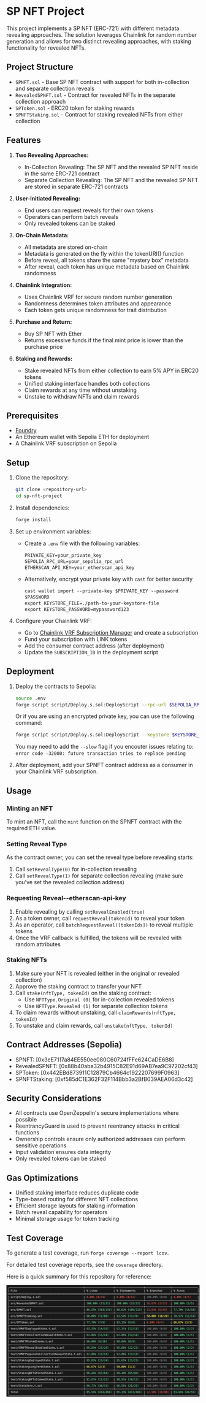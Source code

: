 # SP NFT Project

This project implements a SP NFT (ERC-721) with different metadata revealing approaches. The solution leverages Chainlink for random number generation and allows for two distinct revealing approaches, with staking functionality for revealed NFTs.

## Project Structure

- `SPNFT.sol` - Base SP NFT contract with support for both in-collection and separate collection reveals
- `RevealedSPNFT.sol` - Contract for revealed NFTs in the separate collection approach
- `SPToken.sol` - ERC20 token for staking rewards
- `SPNFTStaking.sol` - Contract for staking revealed NFTs from either collection

## Features

1. **Two Revealing Approaches:**
   - In-Collection Revealing: The SP NFT and the revealed SP NFT reside in the same ERC-721 contract
   - Separate Collection Revealing: The SP NFT and the revealed SP NFT are stored in separate ERC-721 contracts

2. **User-Initiated Revealing:**
   - End users can request reveals for their own tokens
   - Operators can perform batch reveals
   - Only revealed tokens can be staked

3. **On-Chain Metadata:**
   - All metadata are stored on-chain
   - Metadata is generated on the fly within the tokenURI() function
   - Before reveal, all tokens share the same "mystery box" metadata
   - After reveal, each token has unique metadata based on Chainlink randomness

4. **Chainlink Integration:**
   - Uses Chainlink VRF for secure random number generation
   - Randomness determines token attributes and appearance
   - Each token gets unique randomness for trait distribution

5. **Purchase and Return:**
   - Buy SP NFT with Ether
   - Returns excessive funds if the final mint price is lower than the purchase price

6. **Staking and Rewards:**
   - Stake revealed NFTs from either collection to earn 5% APY in ERC20 tokens
   - Unified staking interface handles both collections
   - Claim rewards at any time without unstaking
   - Unstake to withdraw NFTs and claim rewards

## Prerequisites

- [Foundry](https://book.getfoundry.sh/getting-started/installation)
- An Ethereum wallet with Sepolia ETH for deployment
- A Chainlink VRF subscription on Sepolia

## Setup
 
1. Clone the repository:
   ```bash
   git clone <repository-url>
   cd sp-nft-project
   ```

2. Install dependencies:
   ```bash
   forge install
   ```

3. Set up environment variables:
   - Create a `.env` file with the following variables:
     ```
     PRIVATE_KEY=your_private_key
     SEPOLIA_RPC_URL=your_sepolia_rpc_url
     ETHERSCAN_API_KEY=your_etherscan_api_key
     ```

   - Alternatively, encrypt your private key with `cast` for better security 
     ```
     cast wallet import --private-key $PRIVATE_KEY --password $PASSWORD 
     export KEYSTORE_FILE=./path-to-your-keystore-file
     export KEYSTORE_PASSWORD=mypassword123
     ```

4. Configure your Chainlink VRF:
   - Go to [Chainlink VRF Subscription Manager](https://vrf.chain.link/) and create a subscription
   - Fund your subscription with LINK tokens
   - Add the consumer contract address (after deployment)
   - Update the `SUBSCRIPTION_ID` in the deployment script

## Deployment

1. Deploy the contracts to Sepolia:
   ```bash
   source .env
   forge script script/Deploy.s.sol:DeployScript --rpc-url $SEPOLIA_RPC_URL --broadcast --verify
   ```

   Or if you are using an encrypted private key, you can use the following command:
   ```bash
   forge script script/Deploy.s.sol:DeployScript --keystore $KEYSTORE_FILE --password $KEYSTORE_PASSWORD --rpc-url $SEPOLIA_RPC_URL --etherscan-api-key $ETHERSCAN_API_KEY --broadcast --verify
   ```

   You may need to add the `--slow` flag if you encouter issues relating to: `error code -32000: future transaction tries to replace pending`

2. After deployment, add your SPNFT contract address as a consumer in your Chainlink VRF subscription.


## Usage

### Minting an NFT

To mint an NFT, call the `mint` function on the SPNFT contract with the required ETH value.

### Setting Reveal Type

As the contract owner, you can set the reveal type before revealing starts:
1. Call `setRevealType(0)` for in-collection revealing
2. Call `setRevealType(1)` for separate collection revealing (make sure you've set the revealed collection address)

### Requesting Reveal--etherscan-api-key

1. Enable revealing by calling `setRevealEnabled(true)`
2. As a token owner, call `requestReveal(tokenId)` to reveal your token
3. As an operator, call `batchRequestReveal([tokenIds])` to reveal multiple tokens
4. Once the VRF callback is fulfilled, the tokens will be revealed with random attributes

### Staking NFTs

1. Make sure your NFT is revealed (either in the original or revealed collection)
2. Approve the staking contract to transfer your NFT
3. Call `stake(nftType, tokenId)` on the staking contract:
   - Use `NFTType.Original (0)` for in-collection revealed tokens
   - Use `NFTType.Revealed (1)` for separate collection tokens
4. To claim rewards without unstaking, call `claimRewards(nftType, tokenId)`
5. To unstake and claim rewards, call `unstake(nftType, tokenId)`

## Contract Addresses (Sepolia)

- SPNFT: [0x3eE7117a84EE550ee080C60724fFFe624CaDE6B8]
- RevealedSPNFT: [0x88b40aba32b4915C82E91d69AB7ea9C97202cf43]
- SPToken: [0x442EBd873911C12879Cb4664c1922207699F0963]
- SPNFTStaking: [0xf585dC1E362F32F114Bbb3a2BfB039AEA06d3c42]

## Security Considerations

- All contracts use OpenZeppelin's secure implementations where possible
- ReentrancyGuard is used to prevent reentrancy attacks in critical functions
- Ownership controls ensure only authorized addresses can perform sensitive operations
- Input validation ensures data integrity
- Only revealed tokens can be staked

## Gas Optimizations

- Unified staking interface reduces duplicate code
- Type-based routing for different NFT collections
- Efficient storage layouts for staking information
- Batch reveal capability for operators
- Minimal storage usage for token tracking

## Test Coverage 

To generate a test coverage, run `forge coverage --report lcov`. 

For detailed test coverage reports, see the `coverage` directory. 

Here is a quick summary for this repository for reference: 

![Coverage](forge-coverage.png) 